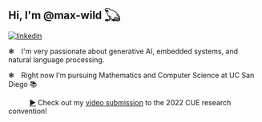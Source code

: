## Hi, I'm @max-wild 𓆏

[![linkedin](https://img.shields.io/badge/linkedin-black?logo=linkedin&logoColor=white&link=https://www.linkedin.com/in/-max-wild/)](https://www.linkedin.com/in/-max-wild/)

❃&emsp;I'm very passionate about generative AI, embedded systems, and natural language processing.  
  
❃&emsp;Right now I’m pursuing Mathematics and Computer Science at UC San Diego 📚  

&emsp;&emsp;&emsp;<a href="https://www.youtube.com/watch?v=3GlCB73zUlA" target="_blank" rel="noopener noreferrer">▶</a> Check out my <a href="https://www.youtube.com/watch?v=3GlCB73zUlA" target="_blank" rel="noopener noreferrer">video submission</a> to the 2022 CUE research convention!  


